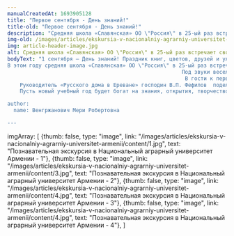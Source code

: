```yaml
---
manualCreatedAt: 1693905128
title: "Первое сентября - День знаний!" 
title-old: "Первое сентября - День знаний!"
description: "Средняя школа «Славянская» ОО \"Россия\" в 25-ый раз встречает своих учеников!"
img-old: /images/articles/ekskursia-v-nacionalniy-agrarniy-universitet-armenii/content/1.jpg
img: article-header-image.jpg
alt: Средняя школа «Славянская» ОО \"Россия\" в 25-ый раз встречает своих учеников!
bodyText: "1 сентября – День знаний! Праздник книг, цветов, друзей и улыбок! 
В этом году средняя школа «Славянская» ОО \"Россия\" в 25-ый раз встречает своих учеников!  Отдохнувшие за лето ребята собрались на школьном дворе, радовались встрече с друзьями. Ученики,  учителя и родители заполнили  школьный двор.  Всё наполнено торжеством и гордостью: школе «Славянская» в этом году исполняется 25 лет!
                                                        Под звуки веселого марша  ученики поднимаются в актовый зал. Здесь гости из Посольства РФ в РА, из «Русского дома в Ереване», из «Дома Москвы»  поздравляют учащихся с новым учебным годом.
                                                         В гости к первоклассникам пришли веселые Фиксики, которые  провели малышей через «коридор знаний», где их встретили председатель ОО «Россия» в РА  Акопян Елена Михайловна и директор школы Венгржанович Мери Робертовна. Они наградили детей «медалями первоклассника» и подарили яркие рюкзаки со  школьными принадлежностями.
    Руководитель «Русского дома в Ереване» господин В.П. Фефилов  поделился воспоминаниями о своей первой учительнице, поздравил с началом  нового учебного года, пообещав в подарок школе учебники!
    Пусть новый учебный год будет богат на знания, открытия, творчество и достижения!\"

author:
  name: Венгржанович Мери Робертовна

---
```

 
imgArray: [
  {thumb: false,  type: "image", link: "/images/articles/ekskursia-v-nacionalniy-agrarniy-universitet-armenii/content/1.jpg",  text: "Познавательная экскурсия в Национальный аграрный университет Армении - 1"},
  {thumb: false,  type: "image", link: "/images/articles/ekskursia-v-nacionalniy-agrarniy-universitet-armenii/content/3.jpg",  text: "Познавательная экскурсия в Национальный аграрный университет Армении - 2"},
  {thumb: false,  type: "image", link: "/images/articles/ekskursia-v-nacionalniy-agrarniy-universitet-armenii/content/4.jpg",  text: "Познавательная экскурсия в Национальный аграрный университет Армении - 3"},
  {thumb: false,  type: "image", link: "/images/articles/ekskursia-v-nacionalniy-agrarniy-universitet-armenii/content/4.jpg",  text: "Познавательная экскурсия в Национальный аграрный университет Армении - 4"},
]

<p></p> 
<p></p> 
<p></p> 
<p></p>
<p></p>
<p></p>
<p></p>
<p></p>

<br>
<br>
<br>

